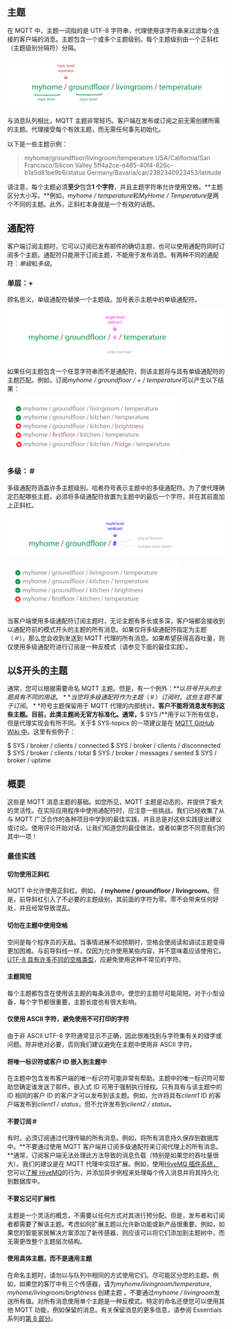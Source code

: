 ## 主题

在 MQTT 中，主题一词指的是 UTF-8 字符串，代理使用该字符串来过滤每个连接的客户端的消息。主题包含一个或多个主题级别。每个主题级别由一个正斜杠（主题级别分隔符）分隔。

![主题基础](../pictures/topic_basics.png)

与消息队列相比，MQTT 主题非常轻巧。客户端在发布或订阅之前无需创建所需的主题。代理接受每个有效主题，而无需任何事先初始化。

以下是一些主题示例：

> myhome/groundfloor/livingroom/temperature
>  USA/California/San Francisco/Silicon Valley
>  5ff4a2ce-e485-40f4-826c-b1a5d81be9b6/status
>  Germany/Bavaria/car/2382340923453/latitude

请注意，每个主题必须**至少**包含**1 个字符**，并且主题字符串允许使用空格。**主题区分大小写。**例如，*myhome / temperature*和*MyHome /* *Temperature*是两个不同的主题。此外，正斜杠本身就是一个有效的话题。

## 通配符

客户端订阅主题时，它可以订阅已发布邮件的确切主题，也可以使用通配符同时订阅多个主题。通配符只能用于订阅主题，不能用于发布消息。有两种不同的通配符：*单级*和*多级*。

### 单层：+

顾名思义，单级通配符替换一个主题级。加号表示主题中的单级通配符。

![主题通配符加](../pictures/topic_wildcard_plus.png)

如果任何主题包含一个任意字符串而不是通配符，则该主题将与具有单级通配符的主题匹配。例如，订阅*myhome / groundfloor / + / temperature*可以产生以下结果：

![主题通配符加上示例](../pictures/topic_wildcard_plus_example.png)

### 多级：＃

多级通配符涵盖许多主题级别。哈希符号表示主题中的多级通配符。为了使代理确定匹配哪些主题，必须将多级通配符放置为主题中的最后一个字符，并在其前面加上正斜杠。

![主题通配符哈希](../pictures/topic_wildcard_hash.png)

![主题通配符哈希示例](../pictures/topic_wildcard_hash_example.png)

当客户端使用多级通配符订阅主题时，无论主题有多长或多深，客户端都会接收到以通配符前的模式开头的主题的所有消息。如果仅将多级通配符指定为主题（_＃_），那么您会收到发送到 MQTT 代理的所有消息。如果希望获得高吞吐量，则仅使用多级通配符进行订阅是一种反模式（请参见下面的最佳实践）。

## 以$开头的主题

通常，您可以根据需要命名 MQTT 主题。但是，有一个例外：**以$符号开头的主题具有不同的用途。**当您将多级通配符作为主题（＃）订阅时，这些主题不属于订阅。**$符号主题保留用于 MQTT 代理的内部统计。**客户不能将消息发布到这些主题。目前，此类主题尚无官方标准化。通常，**$ SYS /**用于以下所有信息，但是代理实现会有所不同。关于$ SYS-topics 的一项建议是在 [MQTT GitHub Wiki 中](https://github.com/mqtt/mqtt.github.io/wiki/SYS-Topics)。这里有些例子：

$ SYS / broker / clients / connected
$ SYS / broker / clients / disconnected
$ SYS / broker / clients / total
$ SYS / broker / messages / sented
$ SYS / broker / uptime

## 概要

这些是 MQTT 消息主题的基础。如您所见，MQTT 主题是动态的，并提供了极大的灵活性。在实际应用程序中使用通配符时，应注意一些挑战。我们已经收集了从与 MQTT 广泛合作的各种项目中学到的最佳实践，并且总是对这些实践提出建议或讨论。使用评论开始对话，让我们知道您的最佳做法，或者如果您不同意我们的其中一项！

### 最佳实践

#### 切勿使用正斜杠

MQTT 中允许使用正斜杠。例如， **/ myhome / groundfloor / livingroom**。但是，前导斜杠引入了不必要的主题级别，其前面的字符为零。零不会带来任何好处，并且经常导致混乱。

#### 切勿在主题中使用空格

空间是每个程序员的天敌。当事情进展不如预期时，空格会使阅读和调试主题变得更加困难。与前导斜线一样，仅因为允许使用某些内容，并不意味着应该使用它。[UTF-8 具有许多不同的空格类型](http://www.cs.tut.fi/~jkorpela/chars/spaces.html)，应避免使用这种不常见的字符。

#### 主题简短

每个主题都包含在使用该主题的每条消息中。使您的主题尽可能简短。对于小型设备，每个字节都很重要，主题长度也有很大影响。

#### 仅使用 ASCII 字符，避免使用不可打印的字符

由于非 ASCII UTF-8 字符通常显示不正确，因此很难找到与字符集有关的错字或问题。除非绝对必要，否则我们建议避免在主题中使用非 ASCII 字符。

#### 将唯一标识符或客户 ID 嵌入到主题中

在主题中包含发布客户端的唯一标识符可能非常有帮助。主题中的唯一标识符可帮助您确定谁发送了邮件。嵌入式 ID 可用于强制执行授权。只有具有与该主题中的 ID 相同的客户 ID 的客户才可以发布到该主题。例如，允许将具有*client1* ID 的客户端发布到*client1 / status*，但不允许发布到*client2 / status*。

#### 不要订阅＃

有时，必须订阅通过代理传输的所有消息。例如，将所有消息持久保存到数据库中。**不要通过使用 MQTT 客户端并订阅多级通配符来订阅代理上的所有消息。**通常，订阅客户端无法处理此方法导致的消息负载（特别是如果您的吞吐量很大）。我们的建议是在 MQTT 代理中实现扩展。例如，使用[HiveMQ 插件系统，](https://www.hivemq.com/extensions)您可以[了解 HiveMQ](https://www.hivemq.com/extensions)的行为，并添加异步例程来处理每个传入消息并将其持久化到数据库中。

#### 不要忘记可扩展性

主题是一个灵活的概念，不需要以任何方式对其进行预分配。但是，发布者和订阅者都需要了解该主题。考虑如何扩展主题以允许新功能或新产品很重要。例如，如果您的智能家居解决方案添加了新传感器，则应该可以将它们添加到主题树中，而无需更改整个主题层次结构。

#### 使用具体主题，而不是通用主题

在命名主题时，请勿以与队列中相同的方式使用它们。尽可能区分您的主题。例如，如果您的客厅中有三个传感器，请为*myhome/livingroom/temperature*, *myhome/livingroom/brightness* 创建主题 。不要通过*myhome / livingroom*发送所有值。对所有消息使用单个主题是一种反模式。特定的命名还使您可以使用其他 MQTT 功能，例如保留的消息。有关保留消息的更多信息，请参阅 Essentials 系列的[第 8 部分](https://www.hivemq.com/blog/mqtt-essentials-part-8-retained-messages)。

